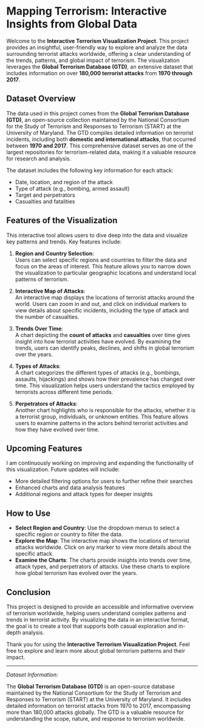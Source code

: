 # Mapping Terrorism: Interactive Insights from Global Data

Welcome to the **Interactive Terrorism Visualization Project**. This project provides an insightful, user-friendly way to explore and analyze the data surrounding terrorist attacks worldwide, offering a clear understanding of the trends, patterns, and global impact of terrorism. The visualization leverages the **Global Terrorism Database (GTD)**, an extensive dataset that includes information on over **180,000 terrorist attacks** from **1970 through 2017**.

## Dataset Overview

The data used in this project comes from the **Global Terrorism Database (GTD)**, an open-source collection maintained by the National Consortium for the Study of Terrorism and Responses to Terrorism (START) at the University of Maryland. The GTD compiles detailed information on terrorist incidents, including both **domestic and international attacks**, that occurred between **1970 and 2017**. This comprehensive dataset serves as one of the largest repositories for terrorism-related data, making it a valuable resource for research and analysis.

The dataset includes the following key information for each attack:
- Date, location, and region of the attack
- Type of attack (e.g., bombing, armed assault)
- Target and perpetrators
- Casualties and fatalities

## Features of the Visualization

This interactive tool allows users to dive deep into the data and visualize key patterns and trends. Key features include:

1. **Region and Country Selection**:  
   Users can select specific regions and countries to filter the data and focus on the areas of interest. This feature allows you to narrow down the visualization to particular geographic locations and understand local patterns of terrorism.

2. **Interactive Map of Attacks**:  
   An interactive map displays the locations of terrorist attacks around the world. Users can zoom in and out, and click on individual markers to view details about specific incidents, including the type of attack and the number of casualties.

3. **Trends Over Time**:  
   A chart depicting the **count of attacks** and **casualties** over time gives insight into how terrorist activities have evolved. By examining the trends, users can identify peaks, declines, and shifts in global terrorism over the years.

4. **Types of Attacks**:  
   A chart categorizes the different types of attacks (e.g., bombings, assaults, hijackings) and shows how their prevalence has changed over time. This visualization helps users understand the tactics employed by terrorists across different time periods.

5. **Perpetrators of Attacks**:  
   Another chart highlights who is responsible for the attacks, whether it is a terrorist group, individuals, or unknown entities. This feature allows users to examine patterns in the actors behind terrorist activities and how they have evolved over time.

## Upcoming Features

I am continuously working on improving and expanding the functionality of this visualization. Future updates will include:
- More detailed filtering options for users to further refine their searches
- Enhanced charts and data analysis features
- Additional regions and attack types for deeper insights

## How to Use

- **Select Region and Country**: Use the dropdown menus to select a specific region or country to filter the data.
- **Explore the Map**: The interactive map shows the locations of terrorist attacks worldwide. Click on any marker to view more details about the specific attack.
- **Examine the Charts**: The charts provide insights into trends over time, attack types, and perpetrators of attacks. Use these charts to explore how global terrorism has evolved over the years.

## Conclusion

This project is designed to provide an accessible and informative overview of terrorism worldwide, helping users understand complex patterns and trends in terrorist activity. By visualizing the data in an interactive format, the goal is to create a tool that supports both casual exploration and in-depth analysis.

Thank you for using the **Interactive Terrorism Visualization Project**. Feel free to explore and learn more about global terrorism patterns and their impact.

---

*Dataset Information:*

The **Global Terrorism Database (GTD)** is an open-source database maintained by the National Consortium for the Study of Terrorism and Responses to Terrorism (START) at the University of Maryland. It includes detailed information on terrorist attacks from 1970 to 2017, encompassing more than 180,000 attacks globally. The GTD is a valuable resource for understanding the scope, nature, and response to terrorism worldwide.

